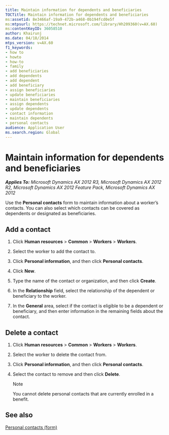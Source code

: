 ```yaml
---
title: Maintain information for dependents and beneficiaries
TOCTitle: Maintain information for dependents and beneficiaries
ms:assetid: 8e3466af-19a9-472b-a468-0b194fcd0e5f
ms:mtpsurl: https://technet.microsoft.com/library/Hh209360(v=AX.60)
ms:contentKeyID: 36058510
author: Khairunj
ms.date: 04/18/2014
mtps_version: v=AX.60
f1_keywords:
- how to
- howto
- how-to
- family
- add beneficiaries
- add dependents
- add dependent
- add beneficiary
- assign beneficiaries
- update beneficiaries
- maintain beneficiaries
- assign dependents
- update dependents
- contact information
- maintain dependents
- personal contacts
audience: Application User
ms.search.region: Global
---
```


# Maintain information for dependents and beneficiaries 


_**Applies To:** Microsoft Dynamics AX 2012 R3, Microsoft Dynamics AX 2012 R2, Microsoft Dynamics AX 2012 Feature Pack, Microsoft Dynamics AX 2012_

Use the **Personal contacts** form to maintain information about a worker’s contacts. You can also select which contacts can be covered as dependents or designated as beneficiaries.

## Add a contact

1.  Click **Human resources** \> **Common** \> **Workers** \> **Workers**.

2.  Select the worker to add the contact to.

3.  Click **Personal information**, and then click **Personal contacts**.

4.  Click **New**.

5.  Type the name of the contact or organization, and then click **Create**.

6.  In the **Relationship** field, select the relationship of the dependent or beneficiary to the worker.

7.  In the **General** area, select if the contact is eligible to be a dependent or beneficiary, and then enter information in the remaining fields about the contact.

## Delete a contact

1.  Click **Human resources** \> **Common** \> **Workers** \> **Workers**.

2.  Select the worker to delete the contact from.

3.  Click **Personal information**, and then click **Personal contacts**.

4.  Select the contact to remove and then click **Delete**.
    

    > [!NOTE]
    > <P>You cannot delete personal contacts that are currently enrolled in a benefit.</P>



## See also

[Personal contacts (form)](https://technet.microsoft.com/library/hh242670\(v=ax.60\))

  


